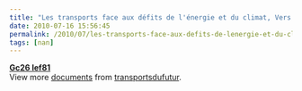 ```yaml
---
title: "Les transports face aux défits de l'énergie et du climat, Vers la sortie de route ?"
date: 2010-07-16 15:56:45
permalink: /2010/07/les-transports-face-aux-defits-de-lenergie-et-du-climat-vers-la-sortie-de-route.html
tags: [nan]
---
```


<div id="__ss_4771381"><strong><a href="http://www.slideshare.net/transportsdufutur/gc26-lef81" title="Gc26 lef81">Gc26 lef81</a></strong>   <div>View more <a href="http://www.slideshare.net/">documents</a> from <a href="http://www.slideshare.net/transportsdufutur">transportsdufutur</a>.</div></div>
